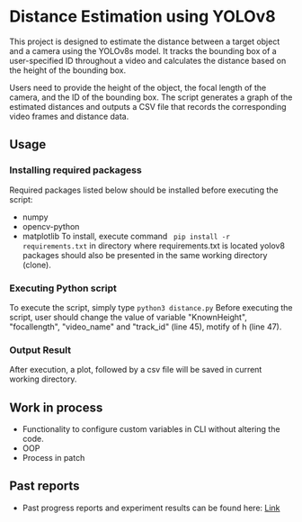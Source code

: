 # Distance Estimation using YOLOv8
This project is designed to estimate the distance between a target object and a camera using the YOLOv8s model. It tracks the bounding box of a user-specified ID throughout a video and calculates the distance based on the height of the bounding box. 

Users need to provide the height of the object, the focal length of the camera, and the ID of the bounding box. The script generates a graph of the estimated distances and outputs a CSV file that records the corresponding video frames and distance data.

## Usage

### Installing required packagess
Required packages listed below should be installed before executing the script:
- numpy
- opencv-python
- matplotlib 
To install, execute command ``` pip install -r requirements.txt``` in directory where requirements.txt is located
yolov8 packages should also be presented in the same working directory (clone). 

### Executing Python script
To execute the script, simply type ```python3 distance.py```
Before executing the script, user should change the value of variable "KnownHeight", "focallength", "video_name" and "track_id" (line 45), motify of h (line 47).

### Output Result
After execution, a plot, followed by a csv file will be saved in current working directory.

## Work in process
- Functionality to configure custom variables in CLI without altering the code.
- OOP
- Process in patch

## Past reports
- Past progress reports and experiment results can be found here: [Link](https://1drv.ms/f/s!AsU5Nn9qoTqDlY5Fstyav_v5kJPZVQ?e=Eq6MCK)